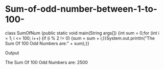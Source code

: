 # Sum-of-odd-number-between-1-to-100-
class SumOfNum {public static void main(String args[]) {int sum = 0;for (int i = 1; i <= 100; i++) {if (i % 2 != 0) {sum = sum + i;}}System.out.println("The Sum Of 100 Odd Numbers are:" + sum);}}

Output 

The Sum Of 100 Odd Numbers are: 2500
